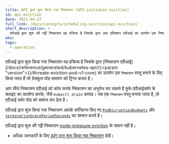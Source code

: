 ```yaml
---
title: API द्वारा शुरू किया गया निष्कासन (API-initiated eviction)
id: api-eviction
date: 2021-04-27
full_link: /docs/concepts/scheduling-eviction/api-eviction/
short_description: >
  एपीआई द्वारा शुरू की गईी निष्कासन वह प्रक्रिया है जिसके द्वारा आप एविक्शन एपीआई का उपयोग एक निष्कासन वस्तु बनाने के लिए करते हैं जो ग्रेसफुल पॉड टर्मिनेशन को ट्रिगर करता है।
aka:
tags:
  - operation
---
```


एपीआई द्वारा शुरू किया गया निष्कासन वह प्रक्रिया है जिसके द्वारा [निष्कासन एपीआई](/docs/reference/generated/kubernetes-api/{{<param "version">}}/#create-eviction-pod-v1-core) का उपयोग एक `निष्कासन` वस्तु बनाने के लिए किया जाता हैं जो ग्रेसफुल पॉड समापन को ट्रिगर करता है।

<!--more-->

आप सीधे निष्कासन एपीआई को कॉल करके निष्कासन का अनुरोध कर सकते हैं कुबे-एपीआईसर्वर के क्लाइंट का उपयोगा करके, जैसे `kubectl drain` कमांड। जब एक `निष्कासन` वस्तु बनाया जाता है, तो एपीआई सर्वर पॉड को समाप्त कर देता है।

एपीआई द्वारा शुरू किया गया निष्कासन आपके कॉन्फ़िगर किए गए [`PodDisruptionBudgets`](/docs/tasks/run-application/configure-pdb/) और [`terminationGracePeriodSeconds`](/docs/concepts/workloads/pods/pod-lifecycle#pod-termination) का सम्मान करते हैं।

एपीआई द्वारा शुरू की गईी निष्कासन [node-pressure eviction](/docs/concepts/scheduling-eviction/node-pressure-eviction/) के समान नहीं है।

- अधिक जानकारी के लिए [API द्वारा शुरू किया गया निष्कासन](/docs/concepts/scheduling-eviction/api-eviction/) देखें।
